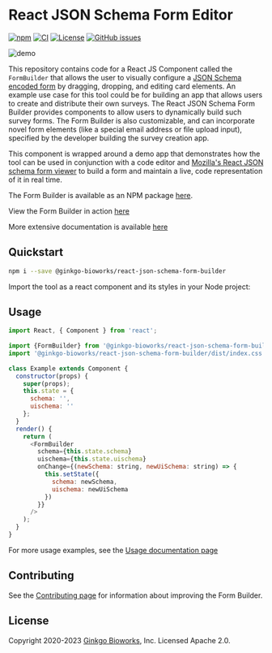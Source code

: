# React JSON Schema Form Editor

[![npm](https://img.shields.io/npm/v/@ginkgo-bioworks/react-json-schema-form-builder)](https://www.npmjs.com/package/@ginkgo-bioworks/react-json-schema-form-builder)
[![CI](https://github.com/ginkgobioworks/react-json-schema-form-builder/workflows/CI/badge.svg?branch=main)](https://github.com/ginkgobioworks/react-json-schema-form-builder/actions)
[![License](https://img.shields.io/badge/License-Apache%202.0-blue.svg)](https://opensource.org/licenses/Apache-2.0)
[![GitHub issues](https://img.shields.io/github/issues-raw/ginkgobioworks/react-json-schema-form-builder)](https://github.com/ginkgobioworks/react-json-schema-form-builder/issues)


![demo](https://react-json-schema-form-builder.readthedocs.io/en/latest/img/visualDemo.gif)

This repository contains code for a React JS Component called the `FormBuilder` that allows the user to visually configure a [JSON Schema encoded form](https://json-schema.org/) by dragging, dropping, and editing card elements. An example use case for this tool could be for building an app that allows users to create and distribute their own surveys. The React JSON Schema Form Builder provides components to allow users to dynamically build such survey forms. The Form Builder is also customizable, and can incorporate novel form elements (like a special email address or file upload input), specified by the developer building the survey creation app.

This component is wrapped around a demo app that demonstrates how the tool can be used in conjunction with a code editor and [Mozilla's React JSON schema form viewer](https://github.com/rjsf-team/react-jsonschema-form) to build a form and maintain a live, code representation of it in real time.

The Form Builder is available as an NPM package [here](https://www.npmjs.com/package/@ginkgo-bioworks/react-json-schema-form-builder).

View the Form Builder in action [here](https://ginkgobioworks.github.io/react-json-schema-form-builder/)

More extensive documentation is available [here](https://react-json-schema-form-builder.readthedocs.io/en/main/)

## Quickstart

```bash
npm i --save @ginkgo-bioworks/react-json-schema-form-builder
```

Import the tool as a react component and its styles in your Node project:

## Usage

```javascript
import React, { Component } from 'react';
 
import {FormBuilder} from '@ginkgo-bioworks/react-json-schema-form-builder';
import '@ginkgo-bioworks/react-json-schema-form-builder/dist/index.css';
 
class Example extends Component {
  constructor(props) {
    super(props);
    this.state = {
      schema: '',
      uischema: ''
    };
  }
  render() {
    return (
      <FormBuilder
        schema={this.state.schema}
        uischema={this.state.uischema}
        onChange={(newSchema: string, newUiSchema: string) => {
          this.setState({
            schema: newSchema,
            uischema: newUiSchema
          })
        }}
      />
    );
  }
}
```

For more usage examples, see the [Usage documentation page](https://react-json-schema-form-builder.readthedocs.io/en/latest/Usage/)

## Contributing

See the [Contributing page](https://github.com/ginkgobioworks/react-json-schema-form-builder/blob/main/CONTRIBUTING.md) for information about improving the Form Builder.

## License

Copyright 2020-2023 [Ginkgo Bioworks](https://www.ginkgobioworks.com/), Inc. Licensed Apache 2.0.

